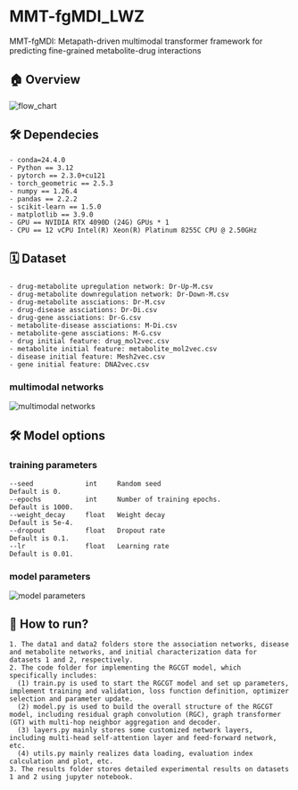 # MMT-fgMDI_LWZ
MMT-fgMDI: Metapath-driven multimodal transformer framework for predicting fine-grained metabolite-drug interactions

## 🏠 Overview
![flow_chart](https://github.com/user-attachments/assets/4afa488c-047b-495a-a41e-9d4ecd7b9f20)

## 🛠️ Dependecies
```
- conda=24.4.0
- Python == 3.12
- pytorch == 2.3.0+cu121
- torch_geometric == 2.5.3
- numpy == 1.26.4
- pandas == 2.2.2
- scikit-learn == 1.5.0
- matplotlib == 3.9.0
- GPU == NVIDIA RTX 4090D (24G) GPUs * 1
- CPU == 12 vCPU Intel(R) Xeon(R) Platinum 8255C CPU @ 2.50GHz
```

## 🗓️ Dataset
###  
```
- drug-metabolite upregulation network: Dr-Up-M.csv
- drug-metabolite downregulation network: Dr-Down-M.csv
- drug-metabolite assciations: Dr-M.csv
- drug-disease assciations: Dr-Di.csv
- drug-gene assciations: Dr-G.csv
- metabolite-disease assciations: M-Di.csv
- metabolite-gene assciations: M-G.csv
- drug initial feature: drug_mol2vec.csv
- metabolite initial feature: metabolite_mol2vec.csv
- disease initial feature: Mesh2vec.csv
- gene initial feature: DNA2vec.csv
```
###   multimodal networks 
![multimodal networks](https://github.com/user-attachments/assets/dce6e7f4-2a73-4e7f-bd90-da7614eba192)



## 🛠️ Model options
###  training parameters
```
--seed             int     Random seed                                Default is 0.
--epochs           int     Number of training epochs.                 Default is 1000.
--weight_decay     float   Weight decay                               Default is 5e-4.
--dropout          float   Dropout rate                               Default is 0.1.
--lr               float   Learning rate                              Default is 0.01.
```

###  model parameters

![model parameters](https://github.com/user-attachments/assets/52188fe0-3940-42fa-aa63-884b47e1c489)



## 🎯 How to run?
```
1. The data1 and data2 folders store the association networks, disease and metabolite networks, and initial characterization data for datasets 1 and 2, respectively.
2. The code folder for implementing the RGCGT model, which specifically includes:
  (1) train.py is used to start the RGCGT model and set up parameters, implement training and validation, loss function definition, optimizer selection and parameter update.
  (2) model.py is used to build the overall structure of the RGCGT model, including residual graph convolution (RGC), graph transformer (GT) with multi-hop neighbor aggregation and decoder.
  (3) layers.py mainly stores some customized network layers, including multi-head self-attention layer and feed-forward network, etc.
  (4) utils.py mainly realizes data loading, evaluation index calculation and plot, etc.
3. The results folder stores detailed experimental results on datasets 1 and 2 using jupyter notebook.
```
